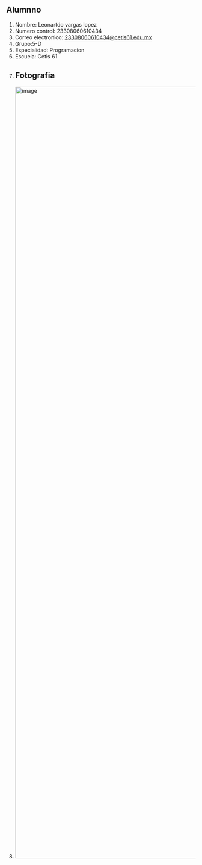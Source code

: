 ## Alumnno
1. Nombre: Leonartdo vargas lopez
2. Numero control: 23308060610434
3. Correo electronico: 23308060610434@cetis61.edu.mx
4. Grupo:5-D
5. Especialidad: Programacion
6. Escuela: Cetis 61
7. ## Fotografia
8. <img width="1536" height="2048" alt="image" src="https://github.com/user-attachments/assets/abaedb41-1da2-4cd5-a4f5-1558506a5d6d" />

